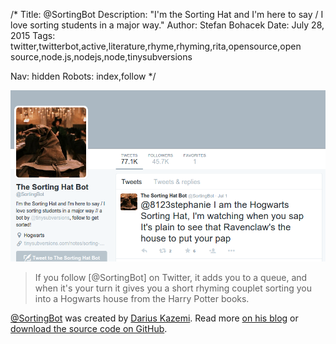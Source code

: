 /*
Title: @SortingBot
Description: "I'm the Sorting Hat and I'm here to say / I love sorting students in a major way."
Author: Stefan Bohacek
Date: July 28, 2015
Tags: twitter,twitterbot,active,literature,rhyme,rhyming,rita,opensource,open source,node.js,nodejs,node,tinysubversions

Nav: hidden
Robots: index,follow
*/

[![](/content/bots/twitterbots/images/SortingBot.png)](https://twitter.com/SortingBot)

<blockquote>
  If you follow [@SortingBot] on Twitter, it adds you to a queue, and when it's your turn it gives you a short rhyming couplet sorting you into a Hogwarts house from the Harry Potter books.
</blockquote>

[@SortingBot](https://twitter.com/SortingBot) was created by [Darius Kazemi](https://twitter.com/tinysubversions). Read more [on his blog](http://tinysubversions.com/notes/sorting-bot/) or [download the source code on GitHub](https://github.com/dariusk/sorting-bot).